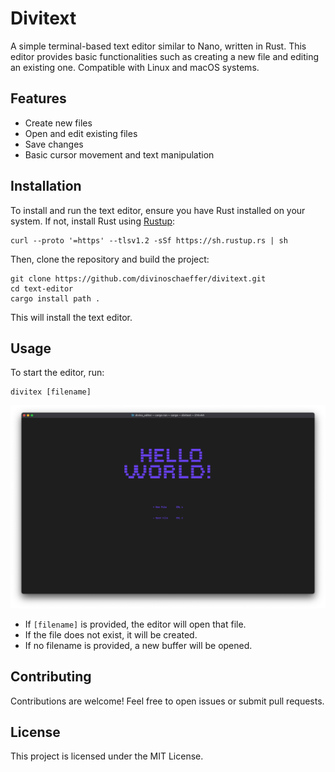 # Divitext

A simple terminal-based text editor similar to Nano, written in Rust. This editor provides basic functionalities such as creating a new file and editing an existing one. Compatible with Linux and macOS systems.

## Features

- Create new files
- Open and edit existing files
- Save changes
- Basic cursor movement and text manipulation

## Installation

To install and run the text editor, ensure you have Rust installed on your system. If not, install Rust using [Rustup](https://rustup.rs/):

```
curl --proto '=https' --tlsv1.2 -sSf https://sh.rustup.rs | sh
```

Then, clone the repository and build the project:

```
git clone https://github.com/divinoschaeffer/divitext.git
cd text-editor
cargo install path .
```

This will install the text editor.

## Usage

To start the editor, run:

```
divitex [filename]
```

![img_1.png](img_1.png)

- If `[filename]` is provided, the editor will open that file.
- If the file does not exist, it will be created.
- If no filename is provided, a new buffer will be opened.

## Contributing

Contributions are welcome! Feel free to open issues or submit pull requests.

## License

This project is licensed under the MIT License.


